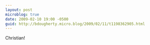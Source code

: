 ```yaml
---
layout: post
microblog: true
date: 2009-02-10 19:00 -0500
guid: http://bdougherty.micro.blog/2009/02/11/t1198362905.html
---
```

Christian!

